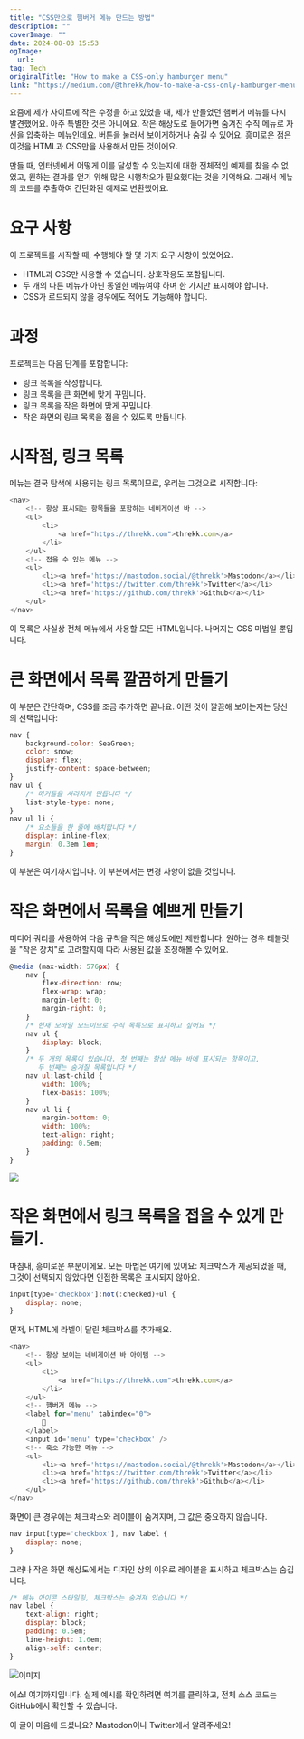 ```yaml
---
title: "CSS만으로 햄버거 메뉴 만드는 방법"
description: ""
coverImage: ""
date: 2024-08-03 15:53
ogImage: 
  url: 
tag: Tech
originalTitle: "How to make a CSS-only hamburger menu"
link: "https://medium.com/@threkk/how-to-make-a-css-only-hamburger-menu-f7ad41e13399"
---
```




요즘에 제가 사이트에 작은 수정을 하고 있었을 때, 제가 만들었던 햄버거 메뉴를 다시 발견했어요. 아주 특별한 것은 아니에요. 작은 해상도로 들어가면 숨겨진 수직 메뉴로 자신을 압축하는 메뉴인데요. 버튼을 눌러서 보이게하거나 숨길 수 있어요. 흥미로운 점은 이것을 HTML과 CSS만을 사용해서 만든 것이에요.

만들 때, 인터넷에서 어떻게 이를 달성할 수 있는지에 대한 전체적인 예제를 찾을 수 없었고, 원하는 결과를 얻기 위해 많은 시행착오가 필요했다는 것을 기억해요. 그래서 메뉴의 코드를 추출하여 간단화된 예제로 변환했어요.

# 요구 사항

이 프로젝트를 시작할 때, 수행해야 할 몇 가지 요구 사항이 있었어요.

<div class="content-ad"></div>

- HTML과 CSS만 사용할 수 있습니다. 상호작용도 포함됩니다.
- 두 개의 다른 메뉴가 아닌 동일한 메뉴여야 하며 한 가지만 표시해야 합니다.
- CSS가 로드되지 않을 경우에도 적어도 기능해야 합니다.

# 과정

프로젝트는 다음 단계를 포함합니다:

- 링크 목록을 작성합니다.
- 링크 목록을 큰 화면에 맞게 꾸밈니다.
- 링크 목록을 작은 화면에 맞게 꾸밈니다.
- 작은 화면의 링크 목록을 접을 수 있도록 만듭니다.

<div class="content-ad"></div>

# 시작점, 링크 목록

메뉴는 결국 탐색에 사용되는 링크 목록이므로, 우리는 그것으로 시작합니다:

```js
<nav>
    <!-- 항상 표시되는 항목들을 포함하는 네비게이션 바 -->
    <ul>
        <li>
            <a href="https://threkk.com">threkk.com</a>
        </li>
    </ul>
    <!-- 접을 수 있는 메뉴 -->
    <ul>
        <li><a href='https://mastodon.social/@threkk'>Mastodon</a></li>
        <li><a href='https://twitter.com/threkk'>Twitter</a></li>
        <li><a href='https://github.com/threkk'>Github</a></li>
    </ul>
</nav>
```

이 목록은 사실상 전체 메뉴에서 사용할 모든 HTML입니다. 나머지는 CSS 마법일 뿐입니다.

<div class="content-ad"></div>

# 큰 화면에서 목록 깔끔하게 만들기

이 부분은 간단하며, CSS를 조금 추가하면 끝나요. 어떤 것이 깔끔해 보이는지는 당신의 선택입니다:

```js
nav {
    background-color: SeaGreen;
    color: snow;
    display: flex;
    justify-content: space-between;
}
nav ul {
    /* 마커들을 사라지게 만듭니다 */
    list-style-type: none;
}
nav ul li {
    /* 요소들을 한 줄에 배치합니다 */
    display: inline-flex;
    margin: 0.3em 1em;
}
```

이 부분은 여기까지입니다. 이 부분에서는 변경 사항이 없을 것입니다.

<div class="content-ad"></div>

# 작은 화면에서 목록을 예쁘게 만들기

미디어 쿼리를 사용하여 다음 규칙을 작은 해상도에만 제한합니다. 원하는 경우 테블릿을 "작은 장치"로 고려할지에 따라 사용된 값을 조정해볼 수 있어요.

```js
@media (max-width: 576px) {
    nav {
        flex-direction: row;
        flex-wrap: wrap;
        margin-left: 0;
        margin-right: 0;
    }
    /* 현재 모바일 모드이므로 수직 목록으로 표시하고 싶어요 */
    nav ul {
        display: block;
    }
    /* 두 개의 목록이 있습니다. 첫 번째는 항상 메뉴 바에 표시되는 항목이고,
       두 번째는 숨겨질 목록입니다 */
    nav ul:last-child {
        width: 100%;
        flex-basis: 100%;
    }
    nav ul li {
        margin-bottom: 0;
        width: 100%;
        text-align: right;
        padding: 0.5em;
    }
}
```

<img src="/assets/img/HowtomakeaCSS-onlyhamburgermenu_0.png" />

<div class="content-ad"></div>

# 작은 화면에서 링크 목록을 접을 수 있게 만들기.

마침내, 흥미로운 부분이에요. 모든 마법은 여기에 있어요: 체크박스가 제공되었을 때, 그것이 선택되지 않았다면 인접한 목록은 표시되지 않아요.

```js
input[type='checkbox']:not(:checked)+ul {
    display: none;
}
```

먼저, HTML에 라벨이 달린 체크박스를 추가해요.

<div class="content-ad"></div>

```js
<nav>
    <!-- 항상 보이는 네비게이션 바 아이템 -->
    <ul>
        <li>
            <a href="https://threkk.com">threkk.com</a>
        </li>
    </ul>
    <!-- 햄버거 메뉴 -->
    <label for='menu' tabindex="0">
        🍔
    </label>
    <input id='menu' type='checkbox' />
    <!-- 축소 가능한 메뉴 -->
    <ul>
        <li><a href='https://mastodon.social/@threkk'>Mastodon</a></li>
        <li><a href='https://twitter.com/threkk'>Twitter</a></li>
        <li><a href='https://github.com/threkk'>Github</a></li>
    </ul>
</nav>
```

화면이 큰 경우에는 체크박스와 레이블이 숨겨지며, 그 값은 중요하지 않습니다.

```js
nav input[type='checkbox'], nav label {
    display: none;
}
```

그러나 작은 화면 해상도에서는 디자인 상의 이유로 레이블을 표시하고 체크박스는 숨깁니다.

<div class="content-ad"></div>

```js
/* 메뉴 아이콘 스타일링, 체크박스는 숨겨져 있습니다 */
nav label {
    text-align: right;
    display: block;
    padding: 0.5em;
    line-height: 1.6em;
    align-self: center;
}
```

![이미지](https://miro.medium.com/v2/resize:fit:640/1*yRRvaU-uG1aNW7M9OvzZdg.gif)

에쇼! 여기까지입니다. 실제 예시를 확인하려면 여기를 클릭하고, 전체 소스 코드는 GitHub에서 확인할 수 있습니다.

이 글이 마음에 드셨나요? Mastodon이나 Twitter에서 알려주세요!

```

```
